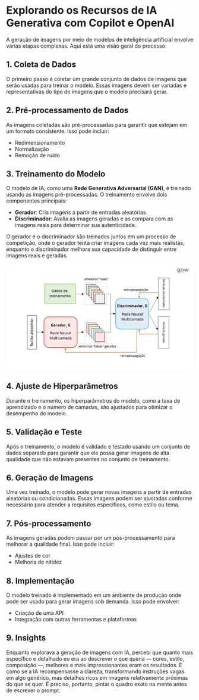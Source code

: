 # Explorando os Recursos de IA Generativa com Copilot e OpenAI


A geração de imagens por meio de modelos de inteligência artificial envolve várias etapas complexas. Aqui está uma visão geral do processo:

## 1. Coleta de Dados
O primeiro passo é coletar um grande conjunto de dados de imagens que serão usadas para treinar o modelo. Essas imagens devem ser variadas e representativas do tipo de imagens que o modelo precisará gerar.

## 2. Pré-processamento de Dados
As imagens coletadas são pré-processadas para garantir que estejam em um formato consistente. Isso pode incluir:
- Redimensionamento
- Normalização
- Remoção de ruído

## 3. Treinamento do Modelo
O modelo de IA, como uma **Rede Generativa Adversarial (GAN)**, é treinado usando as imagens pré-processadas. O treinamento envolve dois componentes principais:

- **Gerador**: Cria imagens a partir de entradas aleatórias.
- **Discriminador**: Avalia as imagens geradas e as compara com as imagens reais para determinar sua autenticidade.

O gerador e o discriminador são treinados juntos em um processo de competição, onde o gerador tenta criar imagens cada vez mais realistas, enquanto o discriminador melhora sua capacidade de distinguir entre imagens reais e geradas.

![ilustracao](/input/ilustracao.jpg)


## 4. Ajuste de Hiperparâmetros
Durante o treinamento, os hiperparâmetros do modelo, como a taxa de aprendizado e o número de camadas, são ajustados para otimizar o desempenho do modelo.

## 5. Validação e Teste
Após o treinamento, o modelo é validado e testado usando um conjunto de dados separado para garantir que ele possa gerar imagens de alta qualidade que não estavam presentes no conjunto de treinamento.

## 6. Geração de Imagens
Uma vez treinado, o modelo pode gerar novas imagens a partir de entradas aleatórias ou condicionadas. Essas imagens podem ser ajustadas conforme necessário para atender a requisitos específicos, como estilo ou tema.

## 7. Pós-processamento
As imagens geradas podem passar por um pós-processamento para melhorar a qualidade final. Isso pode incluir:
- Ajustes de cor
- Melhoria de nitidez


## 8. Implementação
O modelo treinado é implementado em um ambiente de produção onde pode ser usado para gerar imagens sob demanda. Isso pode envolver:
- Criação de uma API
- Integração com outras ferramentas e plataformas

## 9. Insights 
Enquanto explorava a geração de imagens com IA, percebi que quanto mais específico e detalhado eu era ao descrever o que queria — cores, estilo, composição —, melhores e mais impressionantes eram os resultados. É como se a IA recompensasse a clareza, transformando instruções vagas em algo genérico, mas detalhes ricos em imagens relativamente próximas do que se quer. É preciso, portanto, pintar o quadro exato na mente antes de escrever o prompt.
